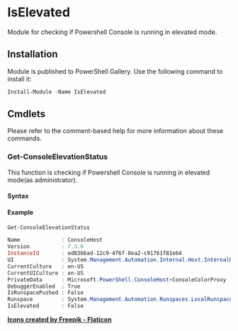 # IsElevated

Module for checking if Powershell Console is running in elevated mode.

## Installation

 Module is published to PowerShell Gallery. Use the following command to install
it:

 ```powershell
 Install-Module -Name IsElevated 
 ```

## Cmdlets

Please refer to the comment-based help for more information about these commands.

### Get-ConsoleElevationStatus

This function is checking if Powershell Console is running in elevated mode(as administrator).

#### Syntax


#### Example

```powershell
Get-ConsoleElevationStatus

Name             : ConsoleHost
Version          : 7.3.6
InstanceId       : ed83bbad-12c9-4f6f-8ea2-c91761f81e64
UI               : System.Management.Automation.Internal.Host.InternalHostUserInterface
CurrentCulture   : en-US
CurrentUICulture : en-US
PrivateData      : Microsoft.PowerShell.ConsoleHost+ConsoleColorProxy
DebuggerEnabled  : True
IsRunspacePushed : False
Runspace         : System.Management.Automation.Runspaces.LocalRunspace
IsElevated       : False 
``````

**[Icons created by Freepik - Flaticon](https://www.flaticon.com/free-icons/timer)**
